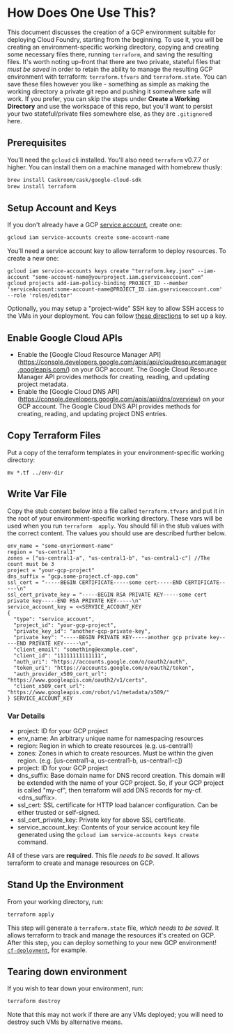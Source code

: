 # How Does One Use This?
This document discusses the creation of a GCP environment suitable for deploying Cloud Foundry, starting from the beginning. To use it, you will be creating an environment-specific working directory, copying and creating some necessary files there, running `terraform`, and saving the resulting files. It's worth noting up-front that there are two private, stateful files that _must be saved_ in order to retain the ability to manage the resulting GCP environment with terraform: `terraform.tfvars` and `terraform.state`. You can save these files however you like - something as simple as making the working directory a private git repo and pushing it somewhere safe will work. If you prefer, you can skip the steps under **Create a Working Directory** and use the workspace of this repo, but you'll want to persist your two stateful/private files somewhere else, as they are `.gitignore`d here.

## Prerequisites
You'll need the `gcloud` cli installed. You'll also need `terraform` v0.7.7 or higher. You can install them on a machine managed with homebrew thusly:

```bash
brew install Caskroom/cask/google-cloud-sdk
brew install terraform
```

## Setup Account and Keys
If you don't already have a GCP [service account](https://cloud.google.com/iam/docs/service-accounts), create one:

```bash
gcloud iam service-accounts create some-account-name
```

You'll need a service account key to allow terraform to deploy resources. To create a new one:

```
gcloud iam service-accounts keys create "terraform.key.json" --iam-account "some-account-name@yourproject.iam.gserviceaccount.com"
gcloud projects add-iam-policy-binding PROJECT_ID --member 'serviceAccount:some-account-name@PROJECT_ID.iam.gserviceaccount.com' --role 'roles/editor'
```

Optionally, you may setup a "project-wide" SSH key to allow SSH access to the VMs in your deployment. You can follow [these directions](https://cloud.google.com/compute/docs/instances/adding-removing-ssh-keys#sshkeys) to set up a key.

## Enable Google Cloud APIs
- Enable the [Google Cloud Resource Manager API] (https://console.developers.google.com/apis/api/cloudresourcemanager.googleapis.com/) on your GCP account.  The Google Cloud Resource Manager API provides methods for creating, reading, and updating project metadata.
- Enable the [Google Cloud DNS API] (https://console.developers.google.com/apis/api/dns/overview) on your GCP account. The Google Cloud DNS API provides methods for creating, reading, and updating project DNS entries.

## Copy Terraform Files
Put a copy of the terraform templates in your environment-specific working directory:

```
mv *.tf ../env-dir
```

## Write Var File
Copy the stub content below into a file called `terraform.tfvars` and put it in the root of your environment-specific working directory. These vars will be used when you run `terraform  apply`. You should fill in the stub values with the correct content. The values you should use are described further below.

```hcl
env_name = "some-envrionment-name"
region = "us-central1"
zones = ["us-central1-a", "us-central1-b", "us-central1-c"] //The count must be 3
project = "your-gcp-project"
dns_suffix = "gcp.some-project.cf-app.com"
ssl_cert = "-----BEGIN CERTIFICATE-----some cert-----END CERTIFICATE-----\n"
ssl_cert_private_key = "-----BEGIN RSA PRIVATE KEY-----some cert private key-----END RSA PRIVATE KEY-----\n"
service_account_key = <<SERVICE_ACCOUNT_KEY
{
  "type": "service_account",
  "project_id": "your-gcp-project",
  "private_key_id": "another-gcp-private-key",
  "private_key": "-----BEGIN PRIVATE KEY-----another gcp private key-----END PRIVATE KEY-----\n",
  "client_email": "something@example.com",
  "client_id": "11111111111111",
  "auth_uri": "https://accounts.google.com/o/oauth2/auth",
  "token_uri": "https://accounts.google.com/o/oauth2/token",
  "auth_provider_x509_cert_url": "https://www.googleapis.com/oauth2/v1/certs",
  "client_x509_cert_url": "https://www.googleapis.com/robot/v1/metadata/x509/"
} SERVICE_ACCOUNT_KEY
```

### Var Details
- project: ID for your GCP project
- env_name: An arbitrary unique name for namespacing resources
- region: Region in which to create resources (e.g. us-central1)
- zones: Zones in which to create resources. Must be within the given region. (e.g. [us-central1-a, us-central1-b, us-central1-c])
- project: ID for your GCP project
- dns_suffix: Base domain name for DNS record creation. This domain will be extended with the name of your GCP project. So, if your GCP project is called "my-cf", then terraform will add DNS records for my-cf.<dns_suffix>.
- ssl_cert: SSL certificate for HTTP load balancer configuration. Can be either trusted or self-signed.
- ssl_cert_private_key:  Private key for above SSL certificate.
- service_account_key: Contents of your service account key file generated using the `gcloud iam service-accounts keys create` command.

All of these vars are **required**. This file _needs to be saved_. It allows terraform to create and manage resources on GCP.

## Stand Up the Environment
From your working directory, run:

```bash
terraform apply
```
This step will generate a `terraform.state` file, _which needs to be saved_. It allows terraform to track and manage the resources it's created on GCP. After this step, you can deploy something to your new GCP environment! [`cf-deployment`](https://github.com/cloudfoundry/cf-deployment), for example.

## Tearing down environment
If you wish to tear down your environment, run:

```bash
terraform destroy
```

Note that this may not work if there are any VMs deployed; you will need to destroy such VMs by alternative means.
